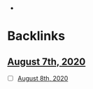 - 

# Backlinks
## [August 7th, 2020](<August 7th, 2020.md>)
- [ ] [August 8th, 2020](<August 8th, 2020.md>)

